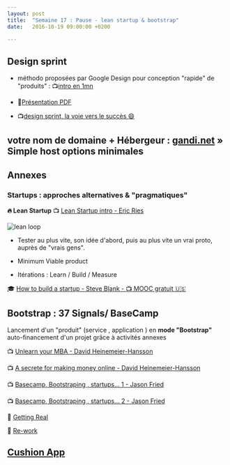 ```yaml
---
layout: post
title:  "Semaine 17 : Pause - lean startup & bootstrap"
date:   2016-10-19 09:00:00 +0200
 
---
```


## Design sprint

- méthodo proposées par Google Design pour conception "rapide" de "produits" : :tv:[intro en 1mn](https://www.youtube.com/watch?v=QwJwemOX37w)

- :memo:[Présentation PDF](https://developers.google.com/design-sprint/downloads/DesignSprintMethods.pdf)

- :tv:[design sprint, la voie vers le succès :smile: ](https://www.youtube.com/watch?v=awKVQUcku4A)

## votre nom de domaine + Hébergeur : [gandi.net](gandi.net) » Simple host options minimales

## Annexes

### Startups : approches alternatives & "pragmatiques"

**:fire: Lean Startup**
:tv: [Lean Startup intro - Eric Ries](https://www.youtube.com/watch?v=fEvKo90qBns)

![lean loop](https://media-mediatemple.netdna-ssl.com/wp-content/uploads/2012/08/fig-6.png)
+ Tester au plus vite, son idée d'abord, puis au plus vite un vrai proto, auprès de "vrais gens".

+ Minimum Viable product

+ Itérations : Learn / Build / Measure

:mortar_board: [How to build a startup - Steve Blank - :tv: MOOC gratuit :us:](https://www.udacity.com/course/how-to-build-a-startup--ep245)


## Bootstrap : 37 Signals/ BaseCamp

Lancement d'un "produit" (service , application ) en **mode "Bootstrap"** auto-financement d'un projet grâce à activités annexes

:tv: [Unlearn your MBA - David Heinemeier-Hansson](https://www.youtube.com/watch?v=MlhAkNWC1qo)

:tv: [A secrete for making money online - David Heinemeier-Hansson](https://www.youtube.com/watch?v=0CDXJ6bMkMY&index=1&list=PLGUdxvommyXEs3sXclqdaxPmTHWla0LeH)

:tv: [Basecamp, Bootstraping , startups... 1 - Jason Fried](https://www.youtube.com/watch?v=UZGS_IOPZpk)

:tv: [Basecamp, Bootstraping , startups... 2 - Jason Fried](https://www.youtube.com/watch?v=AmvvGDfPE1U)

:book: [Getting Real](https://gettingreal.37signals.com)

:book: [Re-work](https://37signals.com/rework/)

## [Cushion App](http://cushionapp.com/)